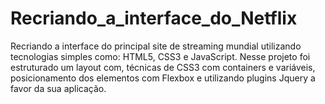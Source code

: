 # Recriando_a_interface_do_Netflix
Recriando a interface do principal site de streaming mundial utilizando tecnologias simples como: HTML5, CSS3 e JavaScript. Nesse projeto foi estruturado um layout com, técnicas de CSS3 com containers e variáveis,  posicionamento dos elementos com Flexbox e utilizando plugins Jquery a favor da sua aplicação.
